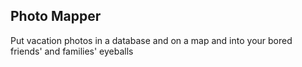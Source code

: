 ## Photo Mapper
Put vacation photos in a database and on a map and into your bored friends' and families'
eyeballs
